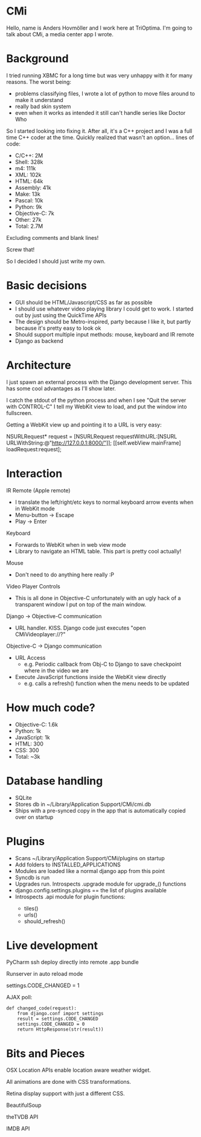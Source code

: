 CMi
===

Hello, name is Anders Hovmöller and I work here at TriOptima. I'm going to talk about CMi, a media center app I wrote.


Background
==========

I tried running XBMC for a long time but was very unhappy with it for many reasons. The worst being:
- problems classifying files, I wrote a lot of python to move files around to make it understand
- really bad skin system
- even when it works as intended it still can't handle series like Doctor Who

So I started looking into fixing it. After all, it's a C++ project and I was a full time C++ coder at the time. Quickly realized that wasn't an option... lines of code:

* C/C++: 2M
* Shell: 328k
* m4: 111k
* XML: 102k
* HTML: 64k
* Assembly: 41k
* Make: 13k
* Pascal: 10k
* Python: 9k
* Objective-C: 7k
* Other: 27k
* Total: 2.7M

Excluding comments and blank lines!

Screw that!

So I decided I should just write my own.


Basic decisions
===============

- GUI should be HTML/Javascript/CSS as far as possible
- I should use whatever video playing library I could get to work. I started out by just using the QuickTime APIs
- The design should be Metro-inspired, party because I like it, but partly because it's pretty easy to look ok
- Should support multiple input methods: mouse, keyboard and IR remote
- Django as backend
	

Architecture
============

I just spawn an external process with the Django development server. This has some cool advantages as I'll show later. 

I catch the stdout of the python process and when I see "Quit the server with CONTROL-C" I tell my WebKit view to load, and put the window into fullscreen.

Getting a WebKit view up and pointing it to a URL is very easy:

NSURLRequest* request = [NSURLRequest requestWithURL:[NSURL URLWithString:@"http://127.0.0.1:8000/"]];
[[self.webView mainFrame] loadRequest:request];



Interaction
==========

IR Remote (Apple remote)

- I translate the left/right/etc keys to normal keyboard arrow events when in WebKit mode
- Menu-button -> Escape
- Play -> Enter

Keyboard

- Forwards to WebKit when in web view mode
- Library to navigate an HTML table. This part is pretty cool actually!

Mouse

- Don't need to do anything here really :P


Video Player Controls

- This is all done in Objective-C unfortunately with an ugly hack of a transparent window I put on top of the main window. 


Django -> Objective-C communication

- URL handler. KISS. Django code just executes "open CMiVideoplayer://<filename>?<params>"

Objective-C -> Django communication

- URL Access
	- e.g. Periodic callback from Obj-C to Django to save checkpoint where in the video we are
- Execute JavaScript functions inside the WebKit view directly
	- e.g. calls a refresh() function when the menu needs to be updated


How much code?
==============

* Objective-C: 1.6k
* Python: 1k
* JavaScript: 1k
* HTML: 300
* CSS: 300
* Total: ~3k


Database handling
=================

- SQLite
- Stores db in ~/Library/Application Support/CMi/cmi.db
- Ships with a pre-synced copy in the app that is automatically copied over on startup


Plugins
=======

- Scans ~/Library/Application Support/CMi/plugins on startup
- Add folders to INSTALLED_APPLICATIONS
- Modules are loaded like a normal django app from this point
- Syncdb is run
- Upgrades run. Introspects <plugin>.upgrade module for upgrade_<number>() functions
- django.config.settings.plugins == the list of plugins available
- Introspects <plugin>.api module for plugin functions:
	- tiles()
	- urls()
	- should_refresh()

Live development
================

PyCharm ssh deploy directly into remote .app bundle

Runserver in auto reload mode

settings.CODE_CHANGED = 1

AJAX poll:

    def changed_code(request):
        from django.conf import settings
        result = settings.CODE_CHANGED 
        settings.CODE_CHANGED = 0
        return HttpResponse(str(result))


Bits and Pieces
===============

OSX Location APIs enable location aware weather widget.

All animations are done with CSS transformations.

Retina display support with just a different CSS.

BeautifulSoup

theTVDB API

IMDB API
